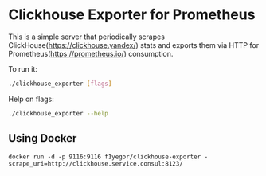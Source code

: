 # Clickhouse Exporter for Prometheus

This is a simple server that periodically scrapes ClickHouse(https://clickhouse.yandex/) stats and exports them via HTTP for Prometheus(https://prometheus.io/)
consumption.

To run it:

```bash
./clickhouse_exporter [flags]
```

Help on flags:
```bash
./clickhouse_exporter --help
```

## Using Docker

```
docker run -d -p 9116:9116 f1yegor/clickhouse-exporter -scrape_uri=http://clickhouse.service.consul:8123/
```
